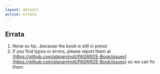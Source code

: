 ```yaml
---
layout: default
active: errata
---
```


<!-- Errata -->
<section>
  <div class="page-header" id="supplement">
    <h2>Errata</h2>
  </div>
  <div class="row">
    <div class="span10 offset1">
    <!-- Note that all Markdown content but be outdented, including the surrounding div -->
<div markdown="1">

1. None so far...because the book is still in press!
2. If you find typos or errors, please report them at [https://github.com/alanarnholt/PASWR2E-Book/issues](https://github.com/alanarnholt/PASWR2E-Book/issues) so we can fix them.


</div>
    </div>
  </div>
</section>
